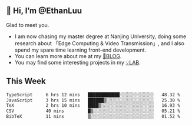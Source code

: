 ## 👋 Hi, I’m @EthanLuu

Glad to meet you.

- I am now chasing my master degree at Nanjing University, doing some research about 「Edge Computing & Video Transmission」, and I also spend my spare time learning front-end development.
- You can learn more about me at my [📝BLOG](https://blog.ethanloo.cn).
- You may find some interesting projects in my [💡LAB](https://lab.ethanloo.cn).

## This Week
<!--START_SECTION:waka-->

```txt
TypeScript     6 hrs 12 mins   ████████████░░░░░░░░░░░░░   48.32 %
JavaScript     3 hrs 15 mins   ██████▒░░░░░░░░░░░░░░░░░░   25.30 %
TeX            2 hrs 10 mins   ████▒░░░░░░░░░░░░░░░░░░░░   16.93 %
CSV            40 mins         █▒░░░░░░░░░░░░░░░░░░░░░░░   05.21 %
BibTeX         11 mins         ▒░░░░░░░░░░░░░░░░░░░░░░░░   01.52 %
```

<!--END_SECTION:waka-->
